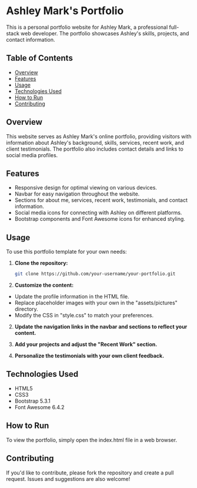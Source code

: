 # Ashley Mark's Portfolio

This is a personal portfolio website for Ashley Mark, a professional full-stack web developer. The portfolio showcases Ashley's skills, projects, and contact information.

## Table of Contents

- [Overview](#overview)
- [Features](#features)
- [Usage](#usage)
- [Technologies Used](#technologies-used)
- [How to Run](#how-to-run)
- [Contributing](#contributing)

## Overview

This website serves as Ashley Mark's online portfolio, providing visitors with information about Ashley's background, skills, services, recent work, and client testimonials. The portfolio also includes contact details and links to social media profiles.

## Features

- Responsive design for optimal viewing on various devices.
- Navbar for easy navigation throughout the website.
- Sections for about me, services, recent work, testimonials, and contact information.
- Social media icons for connecting with Ashley on different platforms.
- Bootstrap components and Font Awesome icons for enhanced styling.

## Usage

To use this portfolio template for your own needs:

1. **Clone the repository:**

   ```bash
   git clone https://github.com/your-username/your-portfolio.git
   
1. **Customize the content:**

- Update the profile information in the HTML file.
- Replace placeholder images with your own in the "assets/pictures" directory.
- Modify the CSS in "style.css" to match your preferences.
2. **Update the navigation links in the navbar and sections to reflect your content.**

3. **Add your projects and adjust the "Recent Work" section.**
4. **Personalize the testimonials with your own client feedback.**

## Technologies Used
- HTML5
- CSS3
- Bootstrap 5.3.1
- Font Awesome 6.4.2

## How to Run
To view the portfolio, simply open the index.html file in a web browser.

## Contributing
If you'd like to contribute, please fork the repository and create a pull request. Issues and suggestions are also welcome!
